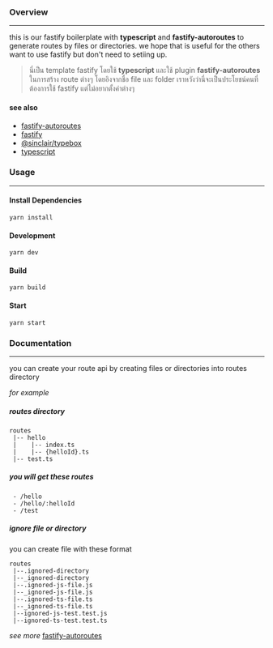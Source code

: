 ### Overview
------------
this is our fastify boilerplate with **typescript** and **fastify-autoroutes** to generate routes by files or directories. we hope that is useful for the others want to use fastify but don't need to setiing up.

> นี่เป็น template fastify โดยใช้ **typescript** และใช้ plugin **fastify-autoroutes** ในการสร้าง route ต่างๆ โดยอิงจากชื่อ file และ folder เราหวังว่านี่จะเป็นประโยชน์คนที่ต้องการใช้ fastify แต่ไม่อยากตั้งค่าต่างๆ

#### see also
- [fastify-autoroutes](https://github.com/GiovanniCardamone/fastify-autoroutes)
- [fastify](https://www.fastify.io/)
- [@sinclair/typebox](https://www.npmjs.com/package/@sinclair/typebox)
- [typescript](https://www.typescriptlang.org/)

### Usage
------------

#### Install Dependencies
	yarn install

#### Development
	yarn dev

#### Build
	yarn build

#### Start
	yarn start

### Documentation
----------------
you can create your route api by creating files or directories into routes directory

*for example*

##### routes directory
	routes
	 |-- hello
	 |    |-- index.ts
	 |    |-- {helloId}.ts
	 |-- test.ts

##### you will get these routes
	 - /hello
	 - /hello/:helloId
	 - /test

##### ignore file or directory

you can create file with these format

	routes
     |--.ignored-directory
	 |--_ignored-directory
	 |--.ignored-js-file.js
	 |--_ignored-js-file.js
	 |--.ignored-ts-file.ts
	 |--_ignored-ts-file.ts
	 |--ignored-js-test.test.js
	 |--ignored-ts-test.test.ts

*see more* [fastify-autoroutes](https://github.com/GiovanniCardamone/fastify-autoroutes)
